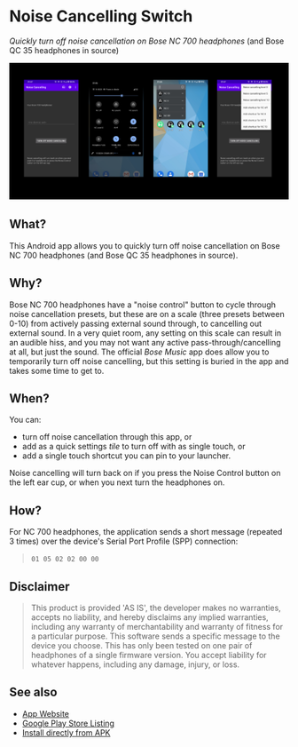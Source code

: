 # Noise Cancelling Switch

_Quickly turn off noise cancellation on Bose NC 700 headphones_ (and Bose QC 35 headphones in source) 

![Turn Off Noise Cancellation App](docs/media/feature-graphic.png)


## What?

This Android app allows you to quickly turn off noise cancellation on Bose NC 700 headphones (and Bose QC 35 headphones in source).

## Why?

Bose NC 700 headphones have a "noise control" button to cycle through noise cancellation presets, but these are on a scale (three presets between 0-10) from actively passing external sound through, to cancelling out external sound.  In a very quiet room, any setting on this scale can result in an audible hiss, and you may not want any active pass-through/cancelling at all, but just the sound.  The official _Bose Music_ app does allow you to temporarily turn off noise cancelling, but this setting is buried in the app and takes some time to get to.

## When?

You can:

* turn off noise cancellation through this app, or
* add as a quick settings _tile_ to turn off with as single touch, or
* add a single touch shortcut you can pin to your launcher.

Noise cancelling will turn back on if you press the Noise Control button on the left ear cup, or when you next turn the headphones on. 

## How?

For NC 700 headphones, the application sends a short message (repeated 3 times) over the device's Serial Port Profile (SPP) connection:

> `01 05 02 02 00 00`

<!--

Noise cancellation `enabled` (0=off, 1=on), if enabled, on `level` (0-10):

> Send: 0x01 0x05 0x02 0x02 (10-level) (enabled)

When toggling enabled on or off, device always starts at level=10 regardless of level sent, so a second repeat packet is required to resume to a level other than 10.

> Response: 0x01 0x05 0x03 0x03 0x0b (10-level) (enabled)


For QC 35 headphones:

QC35-NOISE-LOW:  0x01, 0x06, 0x02, 0x01, 0x03
QC35-NOISE-MED:  0x01, 0x06, 0x02, 0x01, 0x02
QC35-NOISE-HIGH: 0x01, 0x06, 0x02, 0x01, 0x01
QC35-NOISE-OFF:  0x01, 0x06, 0x02, 0x01, 0x00
QC35-RESPONSE:   0x01, 0x06, 0x03, 0x02, <level>, 0x0b

-->

## Disclaimer

> This product is provided 'AS IS', the developer makes no warranties, accepts no liability, and hereby disclaims any implied warranties, including any warranty of merchantability and warranty of fitness for a particular purpose. This software sends a specific message to the device you choose.  This has only been tested on one pair of headphones of a single firmware version.  You accept liability for whatever happens, including any damage, injury, or loss.

## See also

* [App Website](https://noisecancel.danjackson.dev)
* [Google Play Store Listing](https://play.google.com/store/apps/details?id=dev.danjackson.noisecancel)
* [Install directly from APK](https://github.com/danielgjackson/noisecancel/releases)
<!-- * [Open Source Code Repository](https://github.com/danielgjackson/noisecancel/) ([license](https://github.com/danielgjackson/noisecancel/blob/master/LICENSE)) -->
<!-- * [Privacy Policy](https://noisecancel.danjackson.dev/privacy.html) -->
